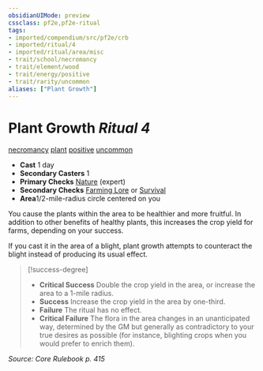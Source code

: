 ```yaml
---
obsidianUIMode: preview
cssclass: pf2e,pf2e-ritual
tags:
- imported/compendium/src/pf2e/crb
- imported/ritual/4
- imported/ritual/area/misc
- trait/school/necromancy
- trait/element/wood
- trait/energy/positive
- trait/rarity/uncommon
aliases: ["Plant Growth"]
---
```

# Plant Growth *Ritual 4*  
[necromancy](necromancy.md)  [plant](plant.md)  [positive](positive.md)  [uncommon](uncommon.md)  

- **Cast** 1 day
- **Secondary Casters** 1
- **Primary Checks** [Nature](../../skills.md#Nature) (expert)
- **Secondary Checks** [Farming Lore](../../skills.md#Lore) or [Survival](../../skills.md#Survival)
- **Area**1/2-mile-radius circle centered on you

You cause the plants within the area to be healthier and more fruitful. In addition to other benefits of healthy plants, this increases the crop yield for farms, depending on your success.

If you cast it in the area of a blight, plant growth attempts to counteract the blight instead of producing its usual effect.

> [!success-degree] 
> - **Critical Success** Double the crop yield in the area, or increase the area to a 1-mile radius.
> - **Success** Increase the crop yield in the area by one-third.
> - **Failure** The ritual has no effect.
> - **Critical Failure** The flora in the area changes in an unanticipated way, determined by the GM but generally as contradictory to your true desires as possible (for instance, blighting crops when you would prefer to enrich them).

*Source: Core Rulebook p. 415*